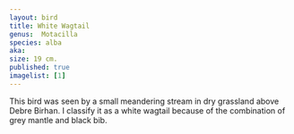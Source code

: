 ```yaml
---
layout: bird
title: White Wagtail
genus:  Motacilla
species: alba
aka: 
size: 19 cm.
published: true
imagelist: [1]
---
```


This bird was seen by a small meandering stream in dry grassland above Debre Birhan. I classify it as a white wagtail because of the combination of grey mantle and black bib.
